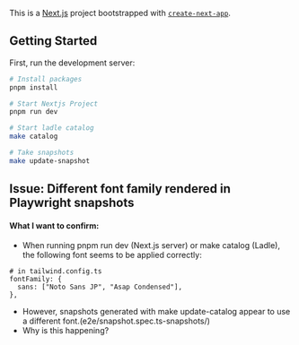 This is a [Next.js](https://nextjs.org/) project bootstrapped with [`create-next-app`](https://github.com/vercel/next.js/tree/canary/packages/create-next-app).

## Getting Started

First, run the development server:

```bash
# Install packages
pnpm install

# Start Nextjs Project
pnpm run dev

# Start ladle catalog
make catalog

# Take snapshots
make update-snapshot
```

## Issue: Different font family rendered in Playwright snapshots

#### What I want to confirm:

- When running pnpm run dev (Next.js server) or make catalog (Ladle), the following font seems to be applied correctly:

```
# in tailwind.config.ts
fontFamily: {
  sans: ["Noto Sans JP", "Asap Condensed"],
},
```

- However, snapshots generated with make update-catalog appear to use a different font.(e2e/snapshot.spec.ts-snapshots/)
- Why is this happening?
